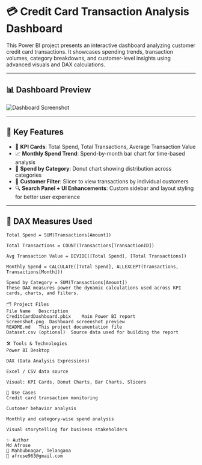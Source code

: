 # 💳 Credit Card Transaction Analysis Dashboard

This Power BI project presents an interactive dashboard analyzing customer credit card transactions. It showcases spending trends, transaction volumes, category breakdowns, and customer-level insights using advanced visuals and DAX calculations.

---

## 📊 Dashboard Preview

![Dashboard Screenshot](Screenshot.png)

---

## 🎯 Key Features

- 🧾 **KPI Cards**: Total Spend, Total Transactions, Average Transaction Value  
- 📈 **Monthly Spend Trend**: Spend-by-month bar chart for time-based analysis  
- 🍩 **Spend by Category**: Donut chart showing distribution across categories  
- 👤 **Customer Filter**: Slicer to view transactions by individual customers  
- 🔍 **Search Panel + UI Enhancements**: Custom sidebar and layout styling for better user experience  

---

## 🧠 DAX Measures Used

```DAX
Total Spend = SUM(Transactions[Amount])

Total Transactions = COUNT(Transactions[TransactionID])

Avg Transaction Value = DIVIDE([Total Spend], [Total Transactions])

Monthly Spend = CALCULATE([Total Spend], ALLEXCEPT(Transactions, Transactions[Month]))

Spend by Category = SUM(Transactions[Amount])
These DAX measures power the dynamic calculations used across KPI cards, charts, and filters.

🗂️ Project Files
File Name	Description
CreditCardDashboard.pbix	Main Power BI report
Screenshot.png	Dashboard screenshot preview
README.md	This project documentation file
Dataset.csv (optional)	Source data used for building the report

🛠 Tools & Technologies
Power BI Desktop

DAX (Data Analysis Expressions)

Excel / CSV data source

Visual: KPI Cards, Donut Charts, Bar Charts, Slicers

📌 Use Cases
Credit card transaction monitoring

Customer behavior analysis

Monthly and category-wise spend analysis

Visual storytelling for business stakeholders

✨ Author
Md Afrose
📍 Mahbubnagar, Telangana
📧 afrose963@gmail.com

